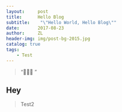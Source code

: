 ```yaml
---
layout:     post
title:      Hello Blog
subtitle:    "\"Hello World, Hello Blog\""
date:       2017-08-23
author:     ZL
header-img: img/post-bg-2015.jpg
catalog: true
tags:
    - Test
---
```


> “🙉🙉🙉 ”


## Hey
>Test2
